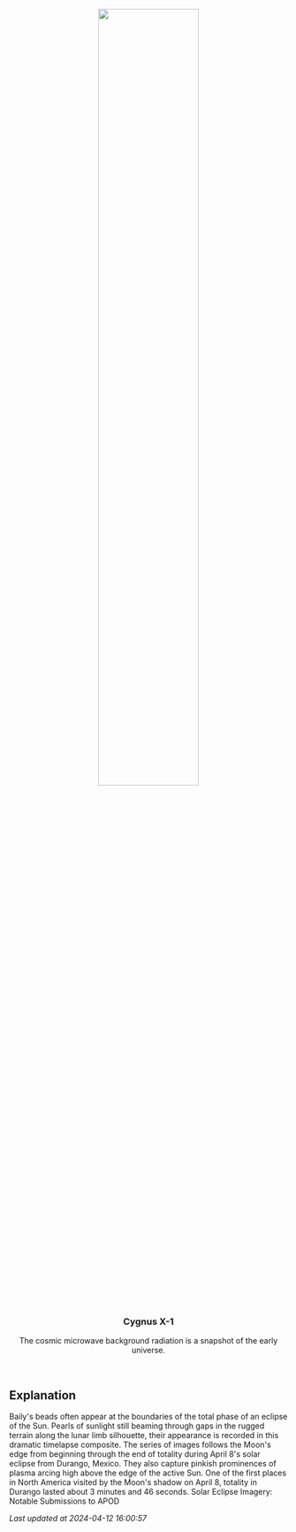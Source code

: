 <p align='center'>
    <img src='https://apod.nasa.gov/apod/image/2404/image0tseKorona_1100.jpg' width='60%' />
    <h3 align="center">Cygnus X-1</h3>
    <p align="center">The cosmic microwave background radiation is a snapshot of the early universe.</p>
</p>
<br/>

Explanation
--
Baily's beads often appear at the boundaries of the total phase of an eclipse of the Sun. Pearls of sunlight still beaming through gaps in the rugged terrain along the lunar limb silhouette, their appearance is recorded in this dramatic timelapse composite. The series of images follows the Moon's edge from beginning through the end of totality during April 8's solar eclipse from Durango, Mexico. They also capture pinkish prominences of plasma arcing high above the edge of the active Sun. One of the first places in North America visited by the Moon's shadow on April 8, totality in Durango lasted about 3 minutes and 46 seconds.   Solar Eclipse Imagery: Notable Submissions to APOD


*Last updated at 2024-04-12 16:00:57*

